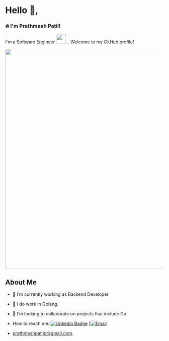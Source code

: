# Hello 👋, 
### :fire: I'm Prathmesh Patil! 

I'm a Software Engineer <img src="https://media.giphy.com/media/WUlplcMpOCEmTGBtBW/giphy.gif" width="30">.
. Welcome to my GitHub profile!

<div id="header" align="center">
  <img src="https://user-images.githubusercontent.com/74038190/225813708-98b745f2-7d22-48cf-9150-083f1b00d6c9.gif" width="700"/>
</div>

## About Me

- 🔭 I’m currently working as Backend Developer
- 🌱 I do work in Golang.
- 👯 I’m looking to collaborate on projects that include Go


- How to reach me: [![Linkedin Badge](https://img.shields.io/badge/LinkedIn-blue?style=for-the-badge&logo=linkedin&logoColor=white)](https://www.linkedin.com/in/prathmeshpatil64) [[![Email](https://img.shields.io/badge/Gmail-D14836?style=for-the-badge&logo=gmail&logoColor=white)](mailto:prathmeshpatilp@gmail.com)

- [prathmeshpatilp@gmail.com](mailto:prathmeshpatilp@gmail.com).




<!--
**Prthmesh6/Prthmesh6** is a ✨ _special_ ✨ repository because its `README.md` (this file) appears on your GitHub profile.

Here are some ideas to get you started:

- 🔭 I’m currently working on ...
- 🌱 I’m currently learning ...
- 👯 I’m looking to collaborate on ...
- 🤔 I’m looking for help with ...
- 💬 Ask me about ...
- 📫 How to reach me: ...
- 😄 Pronouns: ...
- ⚡ Fun fact: ...
-->
